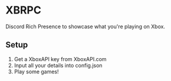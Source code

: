 # XBRPC
Discord Rich Presence to showcase what you're playing on Xbox.

## Setup

1. Get a XboxAPI key from XboxAPI.com
2. Input all your details into config.json
3. Play some games!
